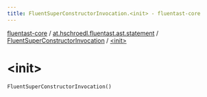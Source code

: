 ```yaml
---
title: FluentSuperConstructorInvocation.<init> - fluentast-core
---
```


[fluentast-core](../../index.html) / [at.hschroedl.fluentast.ast.statement](../index.html) / [FluentSuperConstructorInvocation](index.html) / [&lt;init&gt;](.)

# &lt;init&gt;

`FluentSuperConstructorInvocation()`
